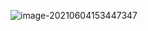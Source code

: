 ![image-20210604153447347](C:\Users\T\AppData\Roaming\Typora\typora-user-images\image-20210604153447347.png)